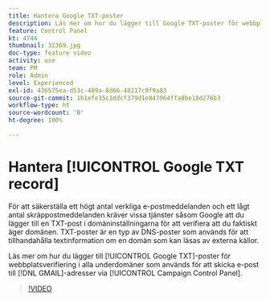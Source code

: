 ```yaml
---
title: Hantera Google TXT-poster
description: Läs mer om hur du lägger till Google TXT-poster för webbplatsverifiering i underdomäner som används för att skicka e-postmeddelanden till GMAIL-adresser via kontrollpanelen i Campaign.
feature: Control Panel
kt: 4744
thumbnail: 32369.jpg
doc-type: feature video
activity: use
team: PM
role: Admin
level: Experienced
exl-id: 436575ea-d53c-409a-8d66-48217c9f9a83
source-git-commit: 1b1efe35c2ddcf379d1e847064ffa8be18d276b3
workflow-type: ht
source-wordcount: '0'
ht-degree: 100%

---
```


# Hantera [!UICONTROL Google TXT record]

För att säkerställa ett högt antal verkliga e-postmeddelanden och ett lågt antal skräppostmeddelanden kräver vissa tjänster såsom Google att du lägger till en TXT-post i domäninställningarna för att verifiera att du faktiskt äger domänen. TXT-poster är en typ av DNS-poster som används för att tillhandahålla textinformation om en domän som kan läsas av externa källor.

Läs mer om hur du lägger till [!UICONTROL Google TXT]-poster för webbplatsverifiering i alla underdomäner som används för att skicka e-post till [!DNL GMAIL]-adresser via [!UICONTROL Campaign Control Panel].

>[!VIDEO](https://video.tv.adobe.com/v/32369?quality=12&learn=0n)
